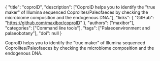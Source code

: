 {
  "title": "coproID",
  "description": ["CoproID helps you to identify the \"true maker\" of Illumina sequenced Coprolites/Paleofaeces by checking the microbiome composition and the endogenous DNA."],
  "links": {
    "GitHub": "https://github.com/maxibor/coproID"
  },
  "authors": ["maxibor"],
  "categories": ["Command line tools"],
  "tags": ["Palaeoenvironment and palaeobotany"],
  "doi": null
}

<!-- Generated by csv2md.R – do not edit by hand -->

CoproID helps you to identify the "true maker" of Illumina sequenced Coprolites/Paleofaeces by checking the microbiome composition and the endogenous DNA.